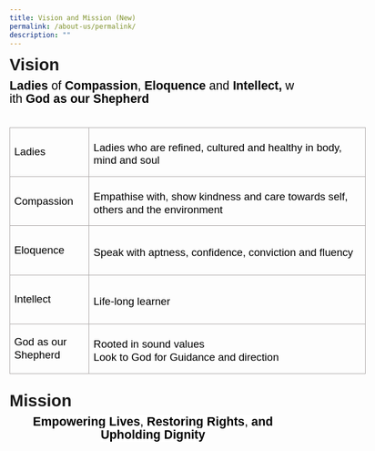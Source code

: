 ```yaml
---
title: Vision and Mission (New)
permalink: /about-us/permalink/
description: ""
---
```

<html>

<head>
<meta http-equiv=Content-Type content="text/html; charset=windows-1252">
<meta name=Generator content="Microsoft Word 15 (filtered)">
<style>
<!--
 /* Font Definitions */
 @font-face
	{font-family:Latha;
	panose-1:2 0 4 0 0 0 0 0 0 0;}
@font-face
	{font-family:"Cambria Math";
	panose-1:2 4 5 3 5 4 6 3 2 4;}
@font-face
	{font-family:DengXian;
	panose-1:2 1 6 0 3 1 1 1 1 1;}
@font-face
	{font-family:Calibri;
	panose-1:2 15 5 2 2 2 4 3 2 4;}
@font-face
	{font-family:"\@DengXian";
	panose-1:2 1 6 0 3 1 1 1 1 1;}
 /* Style Definitions */
 p.MsoNormal, li.MsoNormal, div.MsoNormal
	{margin-top:0in;
	margin-right:0in;
	margin-bottom:8.0pt;
	margin-left:0in;
	line-height:107%;
	font-size:11.0pt;
	font-family:"Calibri",sans-serif;}
.MsoChpDefault
	{font-family:"Calibri",sans-serif;}
.MsoPapDefault
	{margin-bottom:8.0pt;
	line-height:107%;}
@page WordSection1
	{size:8.5in 11.0in;
	margin:1.0in 1.0in 1.0in 1.0in;}
div.WordSection1
	{page:WordSection1;}
-->
</style>

</head>

<body lang=EN-US style='word-wrap:break-word'>

<div class=WordSection1>

<p class=MsoNormal><b><span lang=EN-SG style='font-size:22.0pt;line-height:
107%;font-family:"Arial",sans-serif'>Vision </span></b></p>

<p class=MsoNormal style='margin-bottom:0in;line-height:16.8pt'><b><span
style='font-size:16.0pt;font-family:"Arial",sans-serif;color:black'>Ladies</span></b><span
style='font-size:16.0pt;font-family:"Arial",sans-serif;color:black'>&nbsp;of&nbsp;<b>Compassion</b>,&nbsp;<b>Eloquence</b>&nbsp;and&nbsp;<b>Intellect,&nbsp;</b>with&nbsp;<b>God
as our Shepherd</b></span></p>

<p class=MsoNormal style='margin-bottom:0in;line-height:16.8pt'><b><span
style='font-size:16.0pt;font-family:"Arial",sans-serif;color:black'>&nbsp;</span></b></p>

<table class=MsoTableGrid border=1 cellspacing=0 cellpadding=0 width=626
 style='width:469.7pt;border-collapse:collapse;border:none'>
 <tr style='height:.9in'>
  <td width=126 style='width:94.25pt;border:solid #AEAAAA 1.0pt;padding:0in 5.4pt 0in 5.4pt;
  height:.9in'>
  <p class=MsoNormal style='margin-bottom:0in;line-height:16.8pt'><span
  style='font-size:14.0pt;font-family:"Arial",sans-serif;color:black'>Ladies</span></p>
  </td>
  <td width=501 style='width:375.45pt;border:solid #AEAAAA 1.0pt;border-left:
  none;padding:0in 5.4pt 0in 5.4pt;height:.9in'>
  <p class=MsoNormal style='margin-top:6.0pt;margin-right:0in;margin-bottom:
  0in;margin-left:0in;line-height:16.8pt'><span style='font-size:14.0pt;
  font-family:"Arial",sans-serif;color:black'>Ladies who are refined, cultured
  and healthy in body, mind and soul</span></p>
  </td>
 </tr>
 <tr style='height:.9in'>
  <td width=126 style='width:94.25pt;border:solid #AEAAAA 1.0pt;border-top:
  none;padding:0in 5.4pt 0in 5.4pt;height:.9in'>
  <p class=MsoNormal style='margin-bottom:0in;line-height:16.8pt'><span
  style='font-size:14.0pt;font-family:"Arial",sans-serif;color:black'>Compassion</span></p>
  </td>
  <td width=501 style='width:375.45pt;border-top:none;border-left:none;
  border-bottom:solid #AEAAAA 1.0pt;border-right:solid #AEAAAA 1.0pt;
  padding:0in 5.4pt 0in 5.4pt;height:.9in'>
  <p class=MsoNormal style='margin-top:6.0pt;margin-right:0in;margin-bottom:
  0in;margin-left:0in;line-height:16.8pt'><span style='font-size:14.0pt;
  font-family:"Arial",sans-serif;color:black'>Empathise with, show kindness and
  care towards self, others and the environment</span></p>
  </td>
 </tr>
 <tr style='height:.9in'>
  <td width=126 style='width:94.25pt;border:solid #AEAAAA 1.0pt;border-top:
  none;padding:0in 5.4pt 0in 5.4pt;height:.9in'>
  <p class=MsoNormal style='margin-bottom:0in;line-height:16.8pt'><span
  style='font-size:14.0pt;font-family:"Arial",sans-serif;color:black'>Eloquence</span></p>
  </td>
  <td width=501 style='width:375.45pt;border-top:none;border-left:none;
  border-bottom:solid #AEAAAA 1.0pt;border-right:solid #AEAAAA 1.0pt;
  padding:0in 5.4pt 0in 5.4pt;height:.9in'>
  <p class=MsoNormal style='margin-top:6.0pt;margin-right:0in;margin-bottom:
  0in;margin-left:0in;line-height:16.8pt'><span style='font-size:14.0pt;
  font-family:"Arial",sans-serif;color:black'>Speak with aptness, confidence,
  conviction and fluency</span></p>
  </td>
 </tr>
 <tr style='height:.9in'>
  <td width=126 style='width:94.25pt;border:solid #AEAAAA 1.0pt;border-top:
  none;padding:0in 5.4pt 0in 5.4pt;height:.9in'>
  <p class=MsoNormal style='margin-bottom:0in;line-height:16.8pt'><span
  style='font-size:14.0pt;font-family:"Arial",sans-serif;color:black'>Intellect</span></p>
  </td>
  <td width=501 style='width:375.45pt;border-top:none;border-left:none;
  border-bottom:solid #AEAAAA 1.0pt;border-right:solid #AEAAAA 1.0pt;
  padding:0in 5.4pt 0in 5.4pt;height:.9in'>
  <p class=MsoNormal style='margin-top:6.0pt;margin-right:0in;margin-bottom:
  0in;margin-left:0in;line-height:16.8pt'><span style='font-size:14.0pt;
  font-family:"Arial",sans-serif;color:black'>Life-long learner</span></p>
  </td>
 </tr>
 <tr style='height:.9in'>
  <td width=126 style='width:94.25pt;border:solid #AEAAAA 1.0pt;border-top:
  none;padding:0in 5.4pt 0in 5.4pt;height:.9in'>
  <p class=MsoNormal style='margin-bottom:0in;line-height:16.8pt'><span
  style='font-size:14.0pt;font-family:"Arial",sans-serif;color:black'>God as
  our Shepherd</span></p>
  </td>
  <td width=501 style='width:375.45pt;border-top:none;border-left:none;
  border-bottom:solid #AEAAAA 1.0pt;border-right:solid #AEAAAA 1.0pt;
  padding:0in 5.4pt 0in 5.4pt;height:.9in'>
  <p class=MsoNormal style='margin-top:6.0pt;margin-right:0in;margin-bottom:
  0in;margin-left:0in;line-height:16.8pt'><span style='font-size:14.0pt;
  font-family:"Arial",sans-serif;color:black'>Rooted in sound values<br>
  Look to God for Guidance and direction</span></p>
  </td>
 </tr>
</table>

<p class=MsoNormal style='margin-bottom:0in'><span style='font-size:20.0pt;
font-family:"Arial",sans-serif;color:black'>&nbsp;</span></p>

<p class=MsoNormal><b><span lang=EN-SG style='font-size:22.0pt;line-height:
107%;font-family:"Arial",sans-serif'>Mission</span></b></p>

<p class=MsoNormal align=center style='text-align:center'><strong><span
style='font-size:16.0pt;line-height:107%;font-family:"Arial",sans-serif;
color:black;background:white'>Empowering&nbsp;Lives</span></strong><span
style='font-size:16.0pt;line-height:107%;font-family:"Arial",sans-serif;
color:black;background:white'>,&nbsp;<strong><span style='font-family:"Arial",sans-serif'>Restoring
Rights</span></strong>,&nbsp;<strong><span style='font-family:"Arial",sans-serif'>and
Upholding Dignity</span></strong></span></p>

</div>

</body>

</html>
